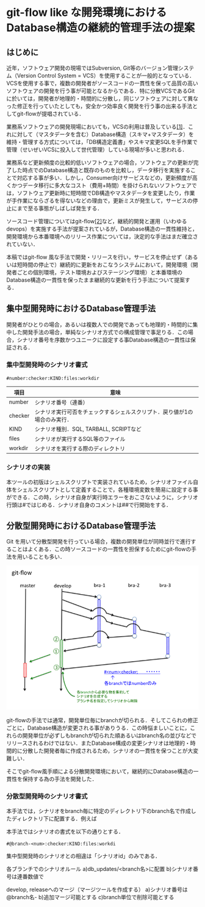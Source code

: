 #  git-flow like な開発環境におけるDatabase構造の継続的管理手法の提案

## はじめに

近年，ソフトウェア開発の現場ではSubversion, Git等のバージョン管理システム（Version Control System = VCS）を使用することが一般的となっている．VCSを使用する事で，複数の開発者がソースコードの一貫性を保って品質の高いソフトウェアの開発を行う事が可能となるからである．特に分散VCSであるGitに於いては，開発者が地理的・時間的に分散し，同じソフトウェアに対して異なった修正を行っていたとしても，安全かつ効率良く開発を行う事の出来る手法としてgit-flowが提唱されている．

業務系ソフトウェアの開発現場においても，VCSの利用は普及している[[1]]( http://bit.ly/1WubPNW )．これに対して（マスタデータを含む）Database構造（スキマ+マスタデータ）を維持・管理する方式については，「DB構造定義書」やスキマ変更SQLを手作業で管理（せいぜいVCSに投入して世代管理）している現場が多いと思われる．

業務系など更新頻度の比較的低いソフトウェアの場合，ソフトウェアの更新が完了した時点でのDatabase構造と既存のものを比較し，データ移行を実施することで対応する事が多い．しかし，Consumer向けサービスなどの，更新頻度が高くかつデータ移行に多大なコスト（費用+時間）を掛けられないソフトウェアでは，ソフトウェア更新時に短時間でDB構造やマスタデータを変更したり，作業が手作業にならざるを得ないなどの理由で，更新ミスが発生して，サービスの停止にまで至る事態がしばしば発生する．

ソースコード管理についてはgit-flow[[2]]( http://danielkummer.github.io/git-flow-cheatsheet/index.ja_JP.html )など，継続的開発と運用（いわゆるdevops）を実施する手法が提案されているが，Database構造の一貫性維持と，開発環境から本番環境へのリリース作業については，決定的な手法はまだ確立されていない．

本稿ではgit-flow 風な手法で開発・リリースを行い，サービスを停止せず（あるいは短時間の停止で）継続的に更新をおこなうシステムにおいて，開発環境（開発者ごとの個別環境，テスト環境およびステージング環境）と本番環境のDatabase構造の一貫性を保ったまま継続的な更新を行う手法について提案する．

## 集中型開発時におけるDatabase管理手法

開発者がひとりの場合，あるいは複数人での開発であっても地理的・時間的に集中した開発手法の場合，単純なシナリオ方式での構成管理で事足りる．この場合，シナリオ番号を序数かつユニークに設定する事Database構造の一貫性は保証される．

### 集中型開発時のシナリオ書式

```
#number:checker:KIND:files:workdir
```

| 項目 | 意味 |
|-----|---------------------|
|number| シナリオ番号（連番） |
|checker|シナリオ実行可否をチェックするシェルスクリプト．戻り値が1の場合のみ実行．|
|KIND|シナリオ種別．SQL, TARBALL, SCRIPTなど|
|files | シナリオが実行するSQL等のファイル |
|workdir| シナリオを実行する際のディレクトリ |


### シナリオの実装

本ツールの初版はシェルスクリプトで実装されているため，シナリオファイル自体をシェルスクリプトとして定義することで，各種環境変数を簡易に設定する事ができる．この時，シナリオ自身が実行時エラーをおこさないように，シナリオ行頭は#ではじめる．シナリオ自身のコメントは##で行開始をする．

## 分散型開発時におけるDatabase管理手法

Git を用いて分散型開発を行っている場合，複数の開発単位が同時並行で進行することはよくある．この時ソースコードの一貫性を担保するためにgit-flowの手法を用いることも多い．

![git-flow](img/git-flow.png)

git-flowの手法では通常，開発単位毎にbranchが切られる．そしてこられの修正ごとに，Database構造が変更される事がありうる．この時悩ましいことに，これらの開発単位が必ずしもbranchが切られた順あるいはbranch名の並びなどでリリースされるわけではない．またDatabase構成の変更シナリオは地理的・時間的に分散した開発者毎に作成されるため，シナリオの一貫性を保つことが大変難しい．

そこでgit-flow風手順による分散開発環境において，継続的にDatabase構造の一貫性を保持する為の手法を開発した．

### 分散型開発時のシナリオ書式

本手法では，シナリオをbranch毎に特定のディレクトリ下のbranch名で作成したディレクトリ下に配置する．例えば


本手法ではシナリオの書式を以下の通りとする．

```
#@branch-<num>:checker:KIND:files:workdi
```

集中型開発時のシナリオとの相違は「シナリオid」のみである．
 
 各ブランチでのシナリオルール
a)db_updates/<branch名>に配置
b)シナリオ番号は連番数値で

develop, releaseへのマージ（マージツールを作成する）
a)シナリオ番号は@branch名-<num>
b)追加マージ可能とする
c)branch単位で削除可能とする
